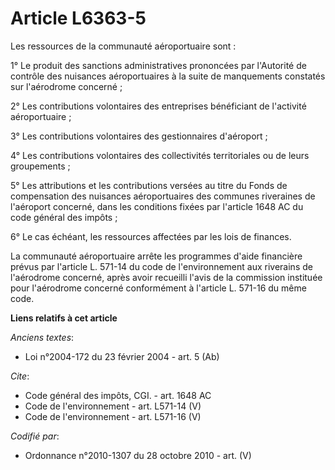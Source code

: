 # Article L6363-5

Les ressources de la communauté aéroportuaire sont : 

1° Le produit des sanctions administratives prononcées par l'Autorité de contrôle des nuisances aéroportuaires à la suite de
manquements constatés sur l'aérodrome concerné ; 

2° Les contributions volontaires des entreprises bénéficiant de l'activité aéroportuaire ; 

3° Les contributions volontaires des gestionnaires d'aéroport ; 

4° Les contributions volontaires des collectivités territoriales ou de leurs groupements ; 

5° Les attributions et les contributions versées au titre du Fonds de compensation des nuisances aéroportuaires des communes
riveraines de l'aéroport concerné, dans les conditions fixées par l'article 1648 AC du code général des impôts ; 

6° Le cas échéant, les ressources affectées par les lois de finances. 

La communauté aéroportuaire arrête les programmes d'aide financière prévus par l'article L. 571-14 du code de l'environnement
aux riverains de l'aérodrome concerné, après avoir recueilli l'avis de la commission instituée pour l'aérodrome concerné
conformément à l'article L. 571-16 du même code.

**Liens relatifs à cet article**

_Anciens textes_:

  - Loi n°2004-172 du 23 février 2004 - art. 5 (Ab)

_Cite_:

  - Code général des impôts, CGI. - art. 1648 AC
  - Code de l'environnement - art. L571-14 (V)
  - Code de l'environnement - art. L571-16 (V)

_Codifié par_:

  - Ordonnance n°2010-1307 du 28 octobre 2010 - art. (V)
